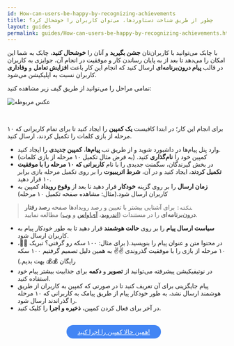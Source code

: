 ```yaml
---
id: How-can-users-be-happy-by-recognizing-achievements
title: چطور از طریق شناخت دستاوردها، می‌توان کاربران را خوشحال کرد؟
layout: guides
permalink: guides/How-can-users-be-happy-by-recognizing-achievements.html
---
```


با چابک می‌توانید  با کاربران‌تان **جشن بگیرید** و آنان را **خوشحال کنید**، چابک به شما این امکان را می‌دهد تا بعد از به پایان رساندن کار و موفقیت در انجام آن، جوایزی به کاربران در قالب **پیام‌ درون‌برنامه‌ای** ارسال کنید که  انجام این کار باعث **افزایش تعامل** و **وفاداری** کاربران نسبت به اپلیکیشن می‌شود.

تمامی مراحل را می‌توانید از طریق گیف زیر مشاهده کنید:

 ![عکس مربوطه](http://uupload.ir/files/eco_ezgif.com-video-to-gif_(22).gif)

<br>

برای انجام این کار؛ در ابتدا کافیست  **یک کمپین** را ایجاد کنید تا برای تمام کاربرانی که ۱۰ مرحله از بازی کلمات را تکمیل کردند، ارسال کنید.


- وارد پنل پیام‌ها در داشبورد شوید و از طریق تب **پیام‌ها**، **کمپین جدیدی** را ایجاد کنید.
- کمپین خود را **نام‌گذاری** کنید. (به فرض مثال تکمیل ۱۰ مرحله از بازی کلمات)
- در بخش گیرندگان، سگمنت جدیدی را با نام **کاربرانی که ۱۰ مرحله را با موفقیت تکمیل کردند**، ایجاد کنید و در آن، **شرط اتریبیوت** را بر روی تکمیل مرحله بازی برابر ۱۰ قرار دهید.
- **زمان ارسال** را بر روی گزینه **خودکار** قرار دهید تا بعد از **وقوع رویداد** کمپین به کاربران ارسال شود.(مثال: مشاهده صفحه تکمیل ۱۰ مرحله)

> ‍‍‍`نکته:` برای آشنایی بیشتر با تعیین و رصد رویدادها صفحه **رصد رفتار درون‌برنامه‌ای** را در مستندات ([اندروید](https://doc.chabok.io/android/behavior-tracking.html)، [آی‌اواس](https://doc.chabok.io/ios/behavior-tracking.html) و [وب](https://doc.chabok.io/javascript/behavior-tracking.html))  مطالعه نمایید.
         
- **سیاست ارسال پیام** را بر روی **حالت هوشمند** قرار دهید تا به طور خودکار پیام به کاربران ارسال شود.
- در محتوا متن و عنوان پیام را بنویسید.( برای مثال: ۱۰۰ سکه رو گرفتی؟ تبریک 🎉🎉، ۱۰ مرحله از بازی را با موفقیت گذروندی ✌✌ به همین دلیل تصمیم گرفتیم ۱۰۰ سکه رایگان 💰💰 بهت بدیم.)
- در نوتیفیکیشن پیشرفته می‌توانید از **تصویر** و **دکمه** برای جذابیت بیشتر پیام خود استفاده کنید.
- پیام جایگزینی برای آن تعریف کنید تا در صورتی که کمپین به کاربران از طریق هوشمند ارسال نشد، به طور خودکار پیام از طریق پیامک به کاربرانی که ۱۰ مرحله را گذراندند ارسال شود.
- در آخر برای فعال کردن کمپین، **ذخیره و اجرا** را کلیک کنید.

<br>

<div align="center">   
    <a style="display: inline-block; text-align: center; border-radius: 40px; background: #4285f4; color: white !important; padding: 7px 25px; margin-right: 15px; cursor: pointer; transition: all 0.25s ease;" href="https://sandbox.push.adpdigital.com/front/users/composer/">همین حالا کمپین را اجرا کنید!</a>
</div>
